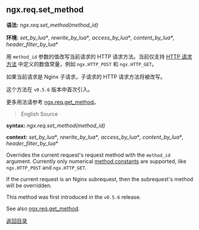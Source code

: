ngx.req.set_method
------------------
**语法:** *ngx.req.set_method(method_id)*

**环境:** *set_by_lua*\**, rewrite_by_lua*\**, access_by_lua*\**, content_by_lua*\**, header_filter_by_lua*\*

用 `method_id` 参数的值改写当前请求的 HTTP 请求方法。当前仅支持 [HTTP 请求方法](#http-method-constants) 中定义的数值常量，例如 `ngx.HTTP_POST` 和 `ngx.HTTP_GET`。

如果当前请求是 Nginx 子请求，子请求的 HTTP 请求方法将被改写。

这个方法在 `v0.5.6` 版本中首次引入。

更多用法请参考 [ngx.req.get_method](#ngxreqget_method)。


> English Source

**syntax:** *ngx.req.set_method(method_id)*

**context:** *set_by_lua*\**, rewrite_by_lua*\**, access_by_lua*\**, content_by_lua*\**, header_filter_by_lua*\*

Overrides the current request's request method with the `method_id` argument. Currently only numerical [method constants](#http-method-constants) are supported, like `ngx.HTTP_POST` and `ngx.HTTP_GET`.

If the current request is an Nginx subrequest, then the subrequest's method will be overridden.

This method was first introduced in the `v0.5.6` release.

See also [ngx.req.get_method](#ngxreqget_method).

[返回目录](#nginx-api-for-lua)
